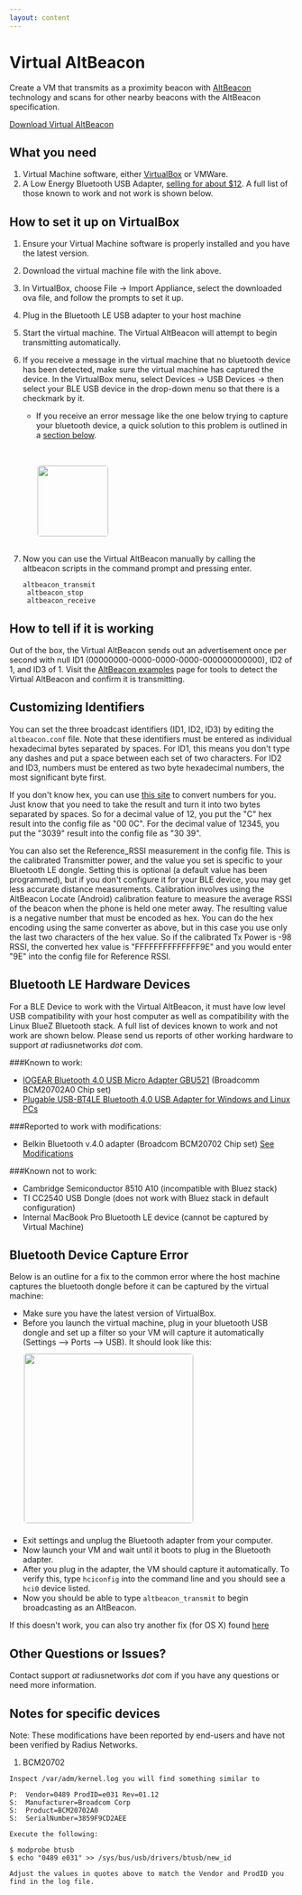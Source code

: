 ```yaml
---
layout: content
---
```


# Virtual AltBeacon

Create a VM that transmits as a proximity beacon with [AltBeacon](http://altbeacon.org) technology and scans for other nearby beacons with the AltBeacon specification.

<a class="btn" href="https://s3.amazonaws.com/s3.radiusnetworks.com/Public/Virtual_AltBeacon.ova">Download Virtual AltBeacon</a>


## What you need

1. Virtual Machine software, either [VirtualBox](https://www.virtualbox.org/wiki/Downloads) or VMWare.
2. A Low Energy Bluetooth USB Adapter, [selling for about $12](http://www.amazon.com/dp/B007GFX0PY/ref=pe_385040_30332190_pe_175190_21431760_M3T1_ST1_dp_1).  A full list of those known to work and not work is shown below.

## How to set it up on VirtualBox

1. Ensure your Virtual Machine software is properly installed and you have the latest version.
2. Download the virtual machine file with the link above.
3. In VirtualBox, choose File -> Import Appliance, select the downloaded ova file, and follow the prompts to set it up.
4. Plug in the Bluetooth LE USB adapter to your host machine
5. Start the virtual machine.  The Virtual AltBeacon will attempt to begin transmitting automatically.
6. If you receive a message in the virtual machine that no bluetooth device has been detected,  make sure the virtual machine has captured the device.  In the VirtualBox menu, select Devices -> USB Devices -> then select your BLE USB device in the drop-down menu so that there is a checkmark by it.
     *  If you receive an error message like the one below trying to capture your bluetooth device, a quick solution to this problem is outlined in a [section below](#USBERROR).

        <img style="height: 125px; margin: 30px 15px 15px 0; border: 2px solid #f5f5f5; border-radius: 7px;"             src='http://i.imgur.com/qzMirYi.png'>

7. Now you can use the Virtual AltBeacon manually by calling the altbeacon scripts in the command prompt and pressing enter.

    ```
    altbeacon_transmit
     altbeacon_stop
     altbeacon_receive
    ```

## How to tell if it is working

Out of the box, the Virtual AltBeacon sends out an advertisement once per second with null ID1 (00000000-0000-0000-0000-000000000000), ID2 of 1, and ID3 of 1.  Visit the [AltBeacon examples](http://altbeacon.org/examples/) page for tools to detect the Virtual AltBeacon and confirm it is transmitting.

## Customizing Identifiers

You can set the three broadcast identifiers (ID1, ID2, ID3) by editing the `altbeacon.conf` file.  Note that these identifiers must be entered as individual hexadecimal bytes separated by spaces.  For ID1, this means you don't type any dashes and put a space between each set of two characters.  For ID2 and ID3, numbers must be entered as two byte hexadecimal numbers, the most significant byte first.

If you don't know hex, you can use [this site](http://www.binaryhexconverter.com/decimal-to-hex-converter) to convert numbers for you.  Just know that you need to take the result and turn it into two bytes separated by spaces.  So for a decimal value of 12, you put the "C" hex result into the config file as "00 0C".  For the decimal value of 12345, you put the "3039" result into the config file as "30 39".

You can also set the Reference_RSSI measurement in the config file.  This is the calibrated Transmitter power, and the value you set is specific to your Bluetooth LE dongle.  Setting this is optional (a default value has been programmed), but if you don't configure it for your BLE device, you may get less accurate distance measurements.  Calibration involves using the AltBeacon Locate (Android) calibration feature to measure the average RSSI of the beacon when the phone is held one meter away.  The resulting value is a negative number that must be encoded as hex.  You can do the hex encoding using the same converter as above, but in this case you use only the last two characters of the hex value.  So if the calibrated Tx Power is -98 RSSI, the converted hex value is "FFFFFFFFFFFFFF9E" and you would enter "9E" into the config file for Reference RSSI.

## Bluetooth LE Hardware Devices

For a BLE Device to work with the Virtual AltBeacon, it must have low level USB compatibility with your host computer as well as compatibility with the Linux BlueZ Bluetooth stack.  A full list of devices known to work and not work are shown below.  Please send us reports of other working hardware to support _at_ radiusnetworks _dot_ com.

###Known to work:

* [IOGEAR Bluetooth 4.0 USB Micro Adapter GBU521](http://www.amazon.com/dp/B007GFX0PY/ref=pe_385040_30332190_pe_175190_21431760_M3T1_ST1_dp_1) (Broadcomm BCM20702A0 Chip set)
* [Plugable USB-BT4LE Bluetooth 4.0 USB Adapter for Windows and Linux PCs](http://plugable.com/products/usb-bt4le)

###Reported to work with modifications:
* Belkin Bluetooth v.4.0 adapter (Broadcom BCM20702 Chip set)  [See Modifications](#BCM20702)

###Known not to work:

* Cambridge Semiconductor 8510 A10 (incompatible with Bluez stack)
* TI CC2540 USB Dongle (does not work with Bluez stack in default configuration)
* Internal MacBook Pro Bluetooth LE device (cannot be captured by Virtual Machine)

## <a name='USBERROR'>Bluetooth Device Capture Error</a>

Below is an outline for a fix to the common error where the host machine captures the bluetooth dongle before it can be captured by the virtual machine:

* Make sure you have the latest version of VirtualBox.
* Before you launch the virtual machine, plug in your bluetooth USB dongle and set up a filter so your VM will capture it    automatically (Settings --> Ports --> USB).  It should look like this:
    <img style="height: 300px; margin: 10px 30px 20px 0; border: 2px solid #f5f5f5; border-radius: 7px;"             src='http://i.imgur.com/DlY9dkk.png'>
* Exit settings and unplug the Bluetooth adapter from your computer.
* Now launch your VM and wait until it boots to plug in the Bluetooth adapter.
* After you plug in the adapter, the VM should capture it automatically.  To verify this, type `hciconfig` into the command line and you should see a `hci0` device listed.
* Now you should be able to type `altbeacon_transmit` to begin broadcasting as an AltBeacon.

If this doesn't work, you can also try another fix (for OS X) found [here](https://www.virtualbox.org/ticket/2372#comment:12)


## Other Questions or Issues?

Contact support _at_ radiusnetworks _dot_ com if you have any questions or need more information.


## Notes for specific devices

Note: These modifications have been reported by end-users and have not been verified by Radius Networks.

1. <a name='BCM20702'>BCM20702</a>

```
Inspect /var/adm/kernel.log you will find something similar to

P:  Vendor=0489 ProdID=e031 Rev=01.12
S:  Manufacturer=Broadcom Corp
S:  Product=BCM20702A0
S:  SerialNumber=3859F9CD2AEE

Execute the following:

$ modprobe btusb
$ echo "0489 e031" >> /sys/bus/usb/drivers/btusb/new_id

Adjust the values in quotes above to match the Vendor and ProdID you find in the log file.

```

